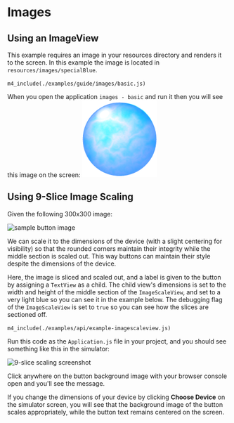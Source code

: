 # Images

## Using an ImageView

This example requires an image in your resources directory
and renders it to the screen. In this example the image is located
in `resources/images/specialBlue`.

~~~
m4_include(./examples/guide/images/basic.js)
~~~

When you open the application `images - basic` and run it then
you will see this image on the screen:
<img src="./examples/guide/images/basic/resources/images/specialBlue.png" alt="a book screenshot" class="screenshot">


## Using 9-Slice Image Scaling

Given the following 300x300 image:

<img src="../api/assets/ui-imageview/button.png" alt="sample button image" class="screenshot">

We can scale it to the dimensions of the device (with a
slight centering for visibility) so that the rounded corners
maintain their integrity while the middle section is scaled
out. This way buttons can maintain their style despite the
dimensions of the device.

Here, the image is sliced and scaled out, and a label is
given to the button by assigning a `TextView` as a
child. The child view's dimensions is set to the width and
height of the middle section of the `ImageScaleView`, and
set to a very light blue so you can see it in the example
below. The debugging flag of the `ImageScaleView` is set to
`true` so you can see how the slices are sectioned off.

~~~
m4_include(./examples/api/example-imagescaleview.js)
~~~

Run this code as the `Application.js` file in your project,
and you should see something like this in the simulator:

<img src="../api/assets/ui-imageview/example-imagescaleview.png" alt="9-slice scaling screenshot" class="screenshot">

Click anywhere on the button background image with your
browser console open and you'll see the message.

If you change the dimensions of your device by clicking
**Choose Device** on the simulator screen, you will see that
the background image of the button scales appropriately,
while the button text remains centered on the screen.
